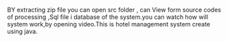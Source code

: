 BY extracting zip file you can open src folder , can View form source codes of processing ,Sql file i database of the system.you can watch how will system work,by opening video.This is hotel management system create using java.
